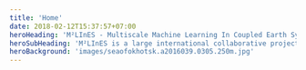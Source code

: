 ```yaml
---
title: 'Home'
date: 2018-02-12T15:37:57+07:00
heroHeading: 'M²LInES - Multiscale Machine Learning In Coupled Earth System Modeling'
heroSubHeading: 'M²LInES is a large international collaborative project with the goal of improving climate projections using scientific Machine Learning.' 
heroBackground: 'images/seaofokhotsk.a2016039.0305.250m.jpg'
---
```

